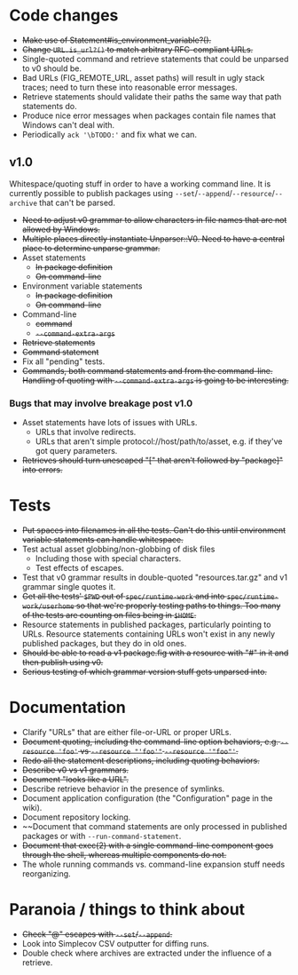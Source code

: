 # Code changes

* ~~Make use of Statement#is_environment_variable?().~~
* ~~Change `URL.is_url?()` to match arbitrary RFC-compliant URLs.~~
* Single-quoted command and retrieve statements that could be unparsed to v0 should be.
* Bad URLs (FIG_REMOTE_URL, asset paths) will result in ugly stack traces; need to turn these into reasonable error messages.
* Retrieve statements should validate their paths the same way that path statements do.
* Produce nice error messages when packages contain file names that Windows can't deal with.
* Periodically `ack '\bTODO:'` and fix what we can.

## v1.0

Whitespace/quoting stuff in order to have a working command line.  It is currently possible to publish packages using `--set`/`--append`/`--resource`/`--archive` that can't be parsed.

* ~~Need to adjust v0 grammar to allow characters in file names that are not allowed by Windows.~~
* ~~Multiple places directly instantiate Unparser::V0.  Need to have a central place to determine unparse grammar.~~
* Asset statements
    * ~~In package definition~~
    * ~~On command-line~~
* Environment variable statements
    * ~~In package definition~~
    * ~~On command-line~~
* Command-line
    * ~~command~~
    * ~~`--command-extra-args`~~
* ~~Retrieve statements~~
* ~~Command statement~~
* Fix all "pending" tests.
* ~~Commands, both command statements and from the command-line.  Handling of quoting with `--command-extra-args` is going to be interesting.~~

### Bugs that may involve breakage post v1.0

* Asset statements have lots of issues with URLs.
    * URLs that involve redirects.
    * URLs that aren't simple protocol://host/path/to/asset, e.g. if they've got query parameters.
* ~~Retrieves should turn unescaped "[" that aren't followed by "package]" into errors.~~

# Tests

* ~~Put spaces into filenames in all the tests.  Can't do this until environment variable statements can handle whitespace.~~
* Test actual asset globbing/non-globbing of disk files
    * Including those with special characters.
    * Test effects of escapes.
* Test that v0 grammar results in double-quoted "resources.tar.gz" and v1 grammar single quotes it.
* ~~Get all the tests' `$PWD` out of `spec/runtime-work` and into `spec/runtime-work/userhome` so that we're properly testing paths to things.  Too many of the tests are counting on files being in `$HOME`.~~
* Resource statements in published packages, particularly pointing to URLs. Resource statements containing URLs won't exist in any newly published packages, but they do in old ones.
* ~~Should be able to read a v1 package.fig with a resource with "#" in it and then publish using v0.~~
* ~~Serious testing of which grammar version stuff gets unparsed into.~~

# Documentation

* Clarify "URLs" that are either file-or-URL or proper URLs.
* ~~Document quoting, including the command-line option behaviors, e.g. `--resource 'foo'` vs `--resource "'foo'"` `--resource '"foo"'`.~~
* ~~Redo all the statement descriptions, including quoting behaviors.~~
* ~~Describe v0 vs v1 grammars.~~
* ~~Document "looks like a URL".~~
* Describe retrieve behavior in the presence of symlinks.
* Document application configuration (the "Configuration" page in the wiki).
* Document repository locking.
* ~~Document that command statements are only processed in published packages or with `--run-command-statement`.
* ~~Document that exec(2) with a single command-line component goes through the shell, whereas multiple components do not.~~
* The whole running commands vs. command-line expansion stuff needs reorganizing.

# Paranoia / things to think about

* ~~Check "@" escapes with `--set`/`--append`.~~
* Look into Simplecov CSV outputter for diffing runs.
* Double check where archives are extracted under the influence of a retrieve.
